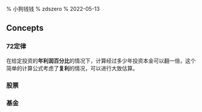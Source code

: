 % 小狗钱钱
% zdszero
% 2022-05-13

## Concepts

### 72定律

在给定投资的**年利润百分比**的情况下，计算经过多少年投资本金可以翻一倍，这个简单的计算公式考虑了**复利**的情况，可以进行大致估算。

### 股票

### 基金
